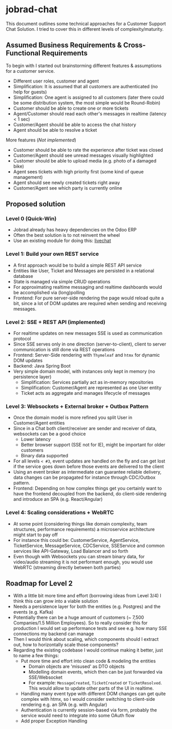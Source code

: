 # jobrad-chat

This document outlines some technical approaches for a Customer Support Chat Solution. I tried to cover this in different levels of complexity/maturity.

## Assumed Business Requirements & Cross-Functional Requirements
To begin with I started out brainstorming different features & assumptions for a customer service.

- Different user roles, customer and agent
- Simplification: It is assumed that all customers are authenticated (no help for guests)
- Simplification: One agent is assigned to all customers (later there could be some distribution system, the most simple would be Round-Robin)
- Customer should be able to create one or more tickets
- Agent/Customer should read each other's messages in realtime (latency < 1 sec)
- Customer/Agent should be able to access the chat history
- Agent should be able to resolve a ticket

More features (*Not implemented*)
- Customer should be able to rate the experience after ticket was closed
- Customer/Agent should see unread messages visually highlighted
- Customer should be able to upload media (e.g. photo of a damaged bike)
- Agent sees tickets with high priority first (some kind of queue management)
- Agent should see newly created tickets right away
- Customer/Agent see which party is currently online

## Proposed solution
### Level 0 (Quick-Win)
- Jobrad already has heavy dependencies on the Odoo ERP
- Often the best solution is to not reinvent the wheel
- Use an existing module for doing
  this: [livechat](https://www.odoo.com/documentation/18.0/applications/websites/livechat.html)

### Level 1: Build your own REST service
- A first approach would be to build a simple REST API service
- Entities like User, Ticket and Messages are persisted in a relational database
- State is managed via simple CRUD operations
- For approximating realtime messaging and realtime dashboards would be accomplished via (long)polling
- Frontend: For pure server-side rendering the page would reload quite a bit, since a lot of DOM updates are required when sending and receiving messages.

### Level 2: SSE + REST API (implemented)
- For realtime updates on new messages SSE is used as communication protocol
- Since SSE serves only in one direction (server-to-client), client to server communication is still done via REST operations
- Frontend: Server-Side rendering with `Thymeleaf` and `htmx` for dynamic DOM updates
- Backend: Java Spring Boot
- Very simple domain model, with instances only kept in memory (no persistence layer)
  - Simplification: Services partially act as in-memory repositories
  - Simplification: Customer/Agent are represented as one User entity
  - Ticket acts as aggregate and manages lifecycle of messages

### Level 3: Websockets + External broker + Outbox Pattern
- Once the domain model is more refined you split User in Customer/Agent entities
- Since in a Chat both client/receiver are sender and receiver of data, websockets can be a good choice
  - Lower latency
  - Better browser support (SSE not for IE), might be important for older customers
  - Binary data supported
- For all levels `< #3`, event updates are handled on the fly and can get lost if the service goes down before those events are delivered to the client
- Using an event broker as intermediate can guarantee reliable delivery, data changes can be propagated for instance through CDC/Outbox pattern.
- Frontend: Depending on how complex things get you certainly want to have the frontend decoupled from the backend, do client-side rendering and introduce an SPA (e.g. React/Angular)

### Level 4: Scaling considerations + WebRTC
- At some point (considering things like domain complexity, team structures, performance requirements) a microservice architecture might start to pay off
- For instance this could be: CustomerService, AgentService, TicketService, MessageService, CDCService, SSEService and common services like API-Gateway, Load Balancer and so forth
- Even though with Websockets you can stream binary data, for video/audio streaming it is not performant enough, you would use WebRTC (streaming directly between both parties)

## Roadmap for Level 2
- With a little bit more time and effort (borrowing ideas from Level 3/4) I think this can grow into a viable solution
- Needs a persistence layer for both the entities (e.g. Postgres) and the events (e.g. Kafka)
- Potentially there can be a huge amount of customers (~ 7,500 Companies/1.5 Million Employees). So to really consider this for production I would set up performance tests and see e.g. how many SSE connections my backend can manage
- Then I would think about scaling, which components should I extract out, how to horizontally scale those components?
- Regarding the existing codebase I would continue making it better, just to name a few things:
  - Put more time and effort into clean code & modeling the entities
      - Domain objects are 'misused' as DTO objects
      - Modelling domain events, which then can be just forwarded via SSE/Websocket
      - For example: `MessageCreated`, `TicketCreated` or `TicketResolved`. This would allow to update other parts of the UI in realtime.
  - Handling many event type with different DOM changes can get quite complex with htmx, so I would consider switching to client-side rendering e.g. an SPA (e.g. with Angular)
  - Authentication is currently session-based via form, probably the service would need to integrate into some OAuth flow
  - Add proper Exception Handling